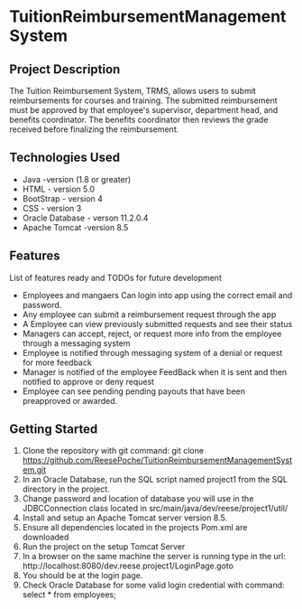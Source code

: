 # TuitionReimbursementManagementSystem

## Project Description

The Tuition Reimbursement System, TRMS, allows users to submit reimbursements for courses and training. The submitted reimbursement must be approved by that employee's supervisor, department head, and benefits coordinator. The benefits coordinator then reviews the grade received before finalizing the reimbursement.

## Technologies Used

* Java            -version (1.8 or greater)
* HTML            - version 5.0
* BootStrap       - version 4
* CSS             - version 3
* Oracle Database - verson 11.2.0.4 
* Apache Tomcat   -version 8.5

## Features

List of features ready and TODOs for future development
* Employees and mangaers Can login into app using the correct email and password.
* Any employee can submit a reimbursement request through the app
* A Employee can view previously submitted requests and see their status
* Managers can accept, reject, or request more info from the employee through a messaging system
* Employee is notified through messaging system of a denial or request for more feedback
* Manager is notified of the employee FeedBack when it is sent and then notified to approve or deny request
* Employee can see pending pending payouts that have been preapproved or awarded. 



## Getting Started
   
1. Clone the repository with git command: git clone https://github.com/ReesePoche/TuitionReimbursementManagementSystem.git
1. In an Oracle Database, run the SQL script named project1 from the SQL directory in the project.
1. Change password and location of database you will use in the JDBCConnection class located in src/main/java/dev/reese/project1/util/
1. Install and setup an Apache Tomcat server version 8.5.
1. Ensure all dependencies located in the projects Pom.xml are downloaded
1. Run the project on the setup Tomcat Server
1. In a browser on the same machine the server is running type in the url: http://localhost:8080/dev.reese.project1/LoginPage.goto
1. You should be at the login page. 
1. Check Oracle Database for some valid login credential with command:  select * from employees;






